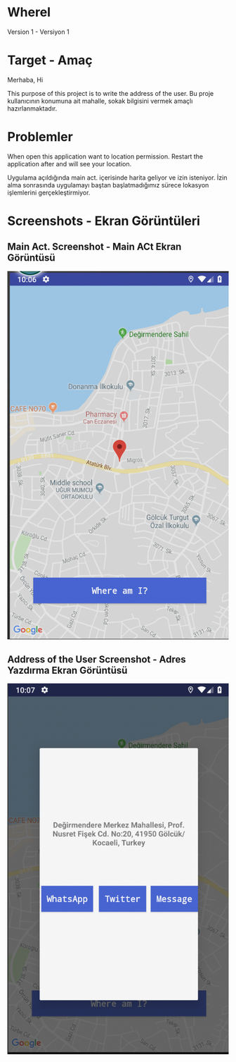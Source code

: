# WhereI
Version 1 - Versiyon 1

# Target - Amaç
Merhaba, 
Hi

This purpose of this project is to write the address of the user.
Bu proje kullanıcının konumuna ait mahalle, sokak bilgisini vermek amaçlı hazırlanmaktadır. 


# Problemler 
When open this application want to location permission. Restart the application after and will see your location.

Uygulama açıldığında main act. içerisinde harita geliyor ve izin isteniyor. İzin alma sonrasında uygulamayı baştan başlatmadığımız sürece lokasyon işlemlerini gerçekleştirmiyor.

# Screenshots - Ekran Görüntüleri

## Main Act. Screenshot - Main ACt Ekran Görüntüsü
![MainActivity](https://github.com/cmlcrn17/WhereI/blob/master/images/mainAct.jpg)

## Address of the User Screenshot - Adres Yazdırma Ekran Görüntüsü
![Write Address - Adres Yazdır](https://github.com/cmlcrn17/WhereI/blob/master/images/address_text.jpg)


